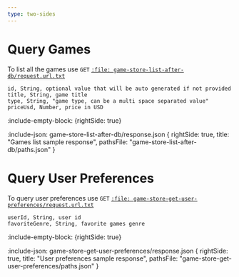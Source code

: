 ```yaml
---
type: two-sides
---
```


# Query Games

To list all the games use `GET` [`:file: game-store-list-after-db/request.url.txt`](http://test)

```api-parameters {title: "Game Schema"}
id, String, optional value that will be auto generated if not provided
title, String, game title
type, String, "game type, can be a multi space separated value"
priceUsd, Number, price in USD
```

:include-empty-block: {rightSide: true}

:include-json: game-store-list-after-db/response.json { 
  rightSide: true,
  title: "Games list sample response", 
  pathsFile: "game-store-list-after-db/paths.json"
} 

# Query User Preferences

To query user preferences use `GET` [`:file: game-store-get-user-preferences/request.url.txt`](http://test)

```api-parameters {title: "User Preferences Schema"}
userId, String, user id
favoriteGenre, String, favorite games genre
```

:include-empty-block: {rightSide: true}

:include-json: game-store-get-user-preferences/response.json { 
  rightSide: true,
  title: "User preferences sample response", 
  pathsFile: "game-store-get-user-preferences/paths.json"
} 
